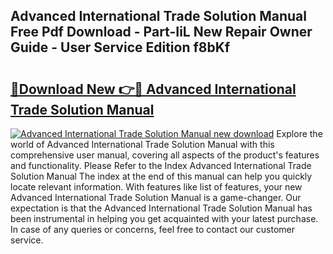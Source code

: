 ## Advanced International Trade Solution Manual Free Pdf Download - Part-IiL New Repair Owner Guide - User Service Edition f8bKf

# <h2><a href="http://bc63462.oget.top/?id=Advanced+International+Trade+Solution+Manual">🔗Download New 👉🔴 Advanced International Trade Solution Manual</a></h2>

[![Advanced International Trade Solution Manual new download](https://i.imgur.com/5g1atiW.png)](http://bc63462.oget.top/?id=Advanced+International+Trade+Solution+Manual)
Explore the world of Advanced International Trade Solution Manual with this comprehensive user manual, covering all aspects of the product's features and functionality. Please Refer to the Index Advanced International Trade Solution Manual The index at the end of this manual can help you quickly locate relevant information. With features like list of features, your new Advanced International Trade Solution Manual is a game-changer. Our expectation is that the Advanced International Trade Solution Manual has been instrumental in helping you get acquainted with your latest purchase. In case of any queries or concerns, feel free to contact our customer service.
